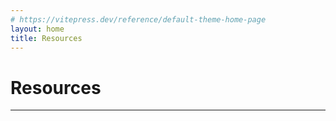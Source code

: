 ```yaml
---
# https://vitepress.dev/reference/default-theme-home-page
layout: home
title: Resources
---
```


# Resources <Badge type="warning" text="Beta" />

---

<SitesList/>